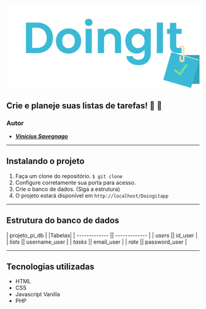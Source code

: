 ![Doingit App Logo](https://github.com/savegdesigner/Doingitapp/blob/master/doingit-logo.svg)

## Crie e planeje suas listas de tarefas! :ledger: :gem:

### Autor 
- [**_Vinicius Savegnago_**](https://www.instagram.com/vsgdesigner/)

---

## Instalando o projeto
1. Faça um clone do repositório. `$ git clone`
2. Configure corretamente sua porta para acesso.
3. Crie o banco de dados. (Siga a estrutura)
4. O projeto estará disponível em ``http://localhost/Doingitapp``

---

## Estrutura do banco de dados

| projeto_pi_db | |Tabelas| 
| ------------- || ------------- |
| *users*  || id_user  |
| *lists*  || username_user |
| *tasks*  || email_user |
| *rate*   || password_user |

---

## Tecnologias utilizadas

- HTML
- CSS
- Javascript Vanilla
- PHP
